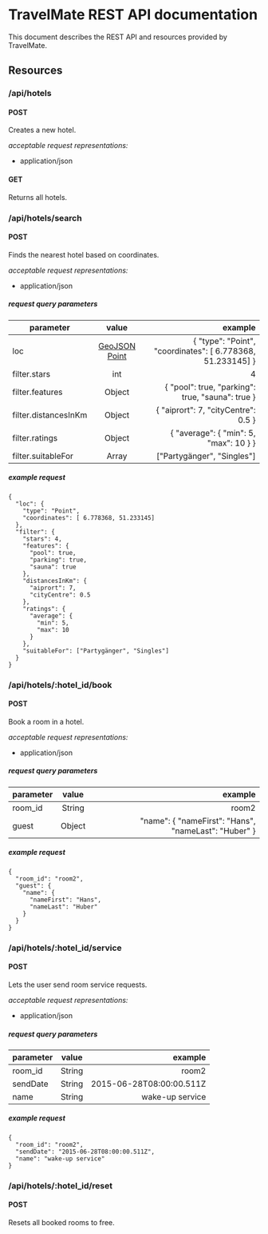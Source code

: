 # TravelMate REST API documentation
This document describes the REST API and resources provided by TravelMate.

## Resources
### /api/hotels
#### POST
Creates a new hotel.

*acceptable request representations:*

* application/json

#### GET
Returns all hotels.

### /api/hotels/search
#### POST
Finds the nearest hotel based on coordinates.

*acceptable request representations:*

* application/json

##### request query parameters

| parameter        | value           | example  |
| ------------- |:-------------:| -----:|
| loc      | [GeoJSON Point](http://geojson.org/geojson-spec.html#point) | { "type": "Point", "coordinates": [ 6.778368, 51.233145] } |
| filter.stars      | int | 4 |
| filter.features      | Object | { "pool": true, "parking": true, "sauna": true } |
| filter.distancesInKm      | Object | { "aiprort": 7, "cityCentre": 0.5 } |
| filter.ratings      | Object | { "average": { "min": 5, "max": 10 } } |
| filter.suitableFor      | Array | ["Partygänger", "Singles"] |

##### example request
```
{
  "loc": {
    "type": "Point",
    "coordinates": [ 6.778368, 51.233145]
  },
  "filter": {
    "stars": 4,
    "features": {
      "pool": true,
      "parking": true,
      "sauna": true
    },
    "distancesInKm": {
      "aiprort": 7,
      "cityCentre": 0.5
    },
    "ratings": {
      "average": {
        "min": 5,
        "max": 10
      }
    },
    "suitableFor": ["Partygänger", "Singles"]
  }
}
```

### /api/hotels/:hotel_id/book
#### POST
Book a room in a hotel.

*acceptable request representations:*

* application/json

##### request query parameters

| parameter        | value           | example  |
| ------------- |:-------------:| -----:|
| room_id      | String | room2 |
| guest      | Object | "name": { "nameFirst": "Hans", "nameLast": "Huber" } |

##### example request
```
{
  "room_id": "room2",
  "guest": {
    "name": {
      "nameFirst": "Hans",
      "nameLast": "Huber"
    }
  }
}
```

### /api/hotels/:hotel_id/service
#### POST
Lets the user send room service requests.

*acceptable request representations:*

* application/json

##### request query parameters

| parameter        | value           | example  |
| ------------- |:-------------:| -----:|
| room_id      | String | room2 |
| sendDate      | String | 2015-06-28T08:00:00.511Z |
| name      | String | wake-up service |

##### example request
```
{
  "room_id": "room2",
  "sendDate": "2015-06-28T08:00:00.511Z",
  "name": "wake-up service"
}
```

### /api/hotels/:hotel_id/reset
#### POST
Resets all booked rooms to free.